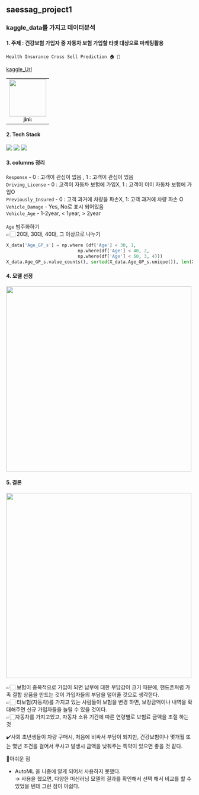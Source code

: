 <h2>saessag_project1</h2>

<h3>kaggle_data를 가지고 데이터분석 </h3>
<h4> 1. 주제 : 건강보험 가입자 중 자동차 보험 가입할 타겟 대상으로 마케팅활용</h4>

`Health Insurance Cross Sell Prediction 🏠 🏥`

[kaggle_Url](https://www.kaggle.com/datasets/anmolkumar/health-insurance-cross-sell-prediction/code)


<table>
  <tbody>
    <tr>
      <td align="center">
        <img src="https://github.com/chocojini/saessag_project1/assets/150269712/314f2583-9bbb-4508-bac0-ed7bb90b07d7" width="100px;"><br />
        <sub><b>jini:</b></sub>
      </td>
    </tr>
  </tbody>
</table>

<h4> 2. Tech Stack </h4>
<div align=left>
  <img src="https://img.shields.io/badge/python-3776AB?style=for-the-badge&logo=python&logoColor=white"> 
  <img src="https://img.shields.io/badge/pandas-150458?style=for-the-badge&logo=pandas&logoColor=white"> 
  <img src="https://img.shields.io/badge/numpy-013243?style=for-the-badge&logo=numpy&logoColor=white">


<h4> 3. columns 정리</h4>

  `Response`   -  0 : 고객이 관심이 없음 , 1 : 고객이 관심이 있음 <br>
  `Driving_License`   -  0 : 고객이 자동차 보험에 가입X, 1 : 고객이 이미 자동차 보험에 가입O <br>
  `Previously_Insured`   -  0 : 고객 과거에 차량을 파손X, 1: 고객 과거에 차량 파손 O <br>
  `Vehicle_Damage`   -  Yes, No로 표시 되어있음 <br>
  `Vehicle_Age`   -  1-2year, < 1year, > 2year  <br>
  <br>
  `Age` 범주화하기 <br>
  👉🏻 20대, 30대, 40대, 그 이상으로 나누기

```python
X_data['Age_GP_s'] = np.where (df['Age'] < 30, 1,
                           np.where(df['Age'] < 40, 2,
                           np.where(df['Age'] < 50, 3, 4)))
X_data.Age_GP_s.value_counts(), sorted(X_data.Age_GP_s.unique()), len(X_data.Age_GP_s.unique())
```

<h4> 4. 모델 선정</h4>
 <img src="https://github.com/chocojini/saessag_project1/assets/150269712/b573c8f8-1a4e-4f60-b8a9-00dd244f4740" width="500px;">

<h4> 5. 결론 </h4>
  <img src="https://github.com/chocojini/saessag_project1/assets/150269712/ceb3206e-d063-484b-ba8b-390d4c239400" width="500px;">

👉🏻 보험이 중복적으로 가입이 되면 납부에 대한 부담감이 크기 때문에, 
핸드폰처럼 가족 결합 상품을 만드는 것이 가입자들의 부담을 덜어줄 것으로 생각한다.
<br>
👉🏻 타보험(자동차)를 가지고 있는 사람들이 보험을 변경 하면,
보장금액이나 내역을 확대해주면 신규 가입자들을 늘릴 수 있을 것이다.
<br>
👉🏻자동차를 가지고있고, 자동차 소유 기간에 따른 연령별로 보험료 금액을 조절 하는 것

✔️사회 초년생들이 차량 구매시, 처음에 비싸서 부담이 되지만, 건강보험이나 몇개월 또는 몇년 조건을 걸어서 무사고 발생시 금액을 낮춰주는 특약이 있으면 좋을 것 같다. 


📌아쉬운 점
- AutoML 을 나중에 알게 되어서 사용하지 못했다.<br>
    → 사용을 했으면, 다양한 머신러닝 모델의 결과를 확인해서 선택 해서 비교를 할 수 있었을 텐데 그런 점이 아쉽다.

